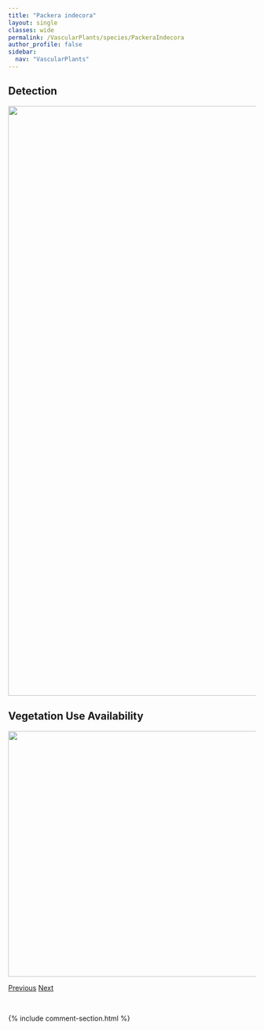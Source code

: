 ```yaml
---
title: "Packera indecora"
layout: single
classes: wide
permalink: /VascularPlants/species/PackeraIndecora
author_profile: false
sidebar:
  nav: "VascularPlants"
---
```


<h2>Detection</h2>

<a href="https://drive.google.com/uc?export=view&id=18eRXt_I-0Jb_A49rLt-Xx-yXvSfS8vPe">
<img src="https://drive.google.com/uc?export=view&id=18eRXt_I-0Jb_A49rLt-Xx-yXvSfS8vPe" height = "1200" width = "800">
</a>


<h2>Vegetation Use Availability</h2>

<a href="https://drive.google.com/uc?export=view&id=1g6SzCtZetEBIJv3tJmGLJ_dqhUpLBI9w">
<img src="https://drive.google.com/uc?export=view&id=1g6SzCtZetEBIJv3tJmGLJ_dqhUpLBI9w" height = "500" width = "1000">
</a>


<a href="/DevelopmentWebsite/VascularPlants/species/PackeraCana" class="pagination--pager" title="Packera cana">Previous</a> <a href="/DevelopmentWebsite/VascularPlants/species/PackeraPaupercula" class="pagination--pager" title="Packera paupercula">Next</a>

<p>&nbsp;</p>

{% include comment-section.html %}
